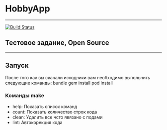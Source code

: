 # HobbyApp
---
[![Build Status](https://travis-ci.org/oleizer/HobbyApp.svg?branch=master)](https://travis-ci.org/oleizer/HobbyApp)

## Тестовое задание, Open Source
---
## Запуск
После того как вы скачали исходники вам необходимо выпольнить следующие команды:
bundle gem install
pod install


### Команды **make**

* help: Показать список команд
* count: Показать количество строк кода
* clean: Удалить все чсто явязано с подами
* lint: Автокорекция кода
